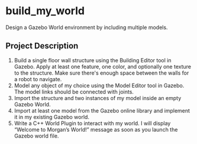 # build_my_world
Design a Gazebo World environment by including multiple models.

## Project Description

1. Build a single floor wall structure using the Building Editor tool in Gazebo. Apply at least one feature, one color, and optionally one texture to the structure. Make sure there's enough space between the walls for a robot to navigate.
2. Model any object of my choice using the Model Editor tool in Gazebo. The model links should be connected with joints.
3. Import the structure and two instances of my model inside an empty Gazebo World.
4. Import at least one model from the Gazebo online library and implement it in my existing Gazebo world.
5. Write a C++ World Plugin to interact with my world. I will display “Welcome to Morgan’s World!” message as soon as you launch the Gazebo world file.
